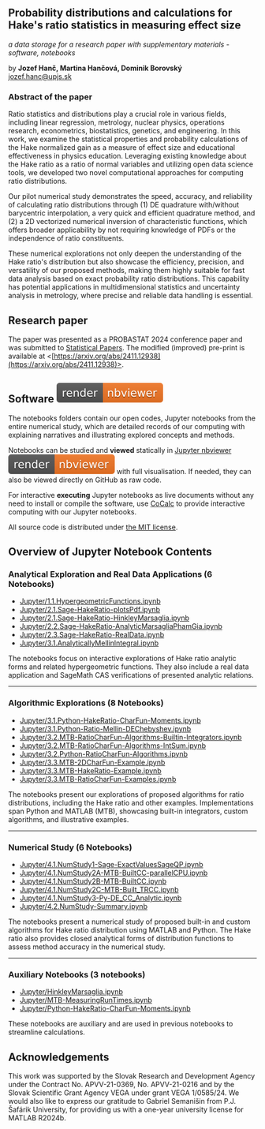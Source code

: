 ## Probability distributions and calculations for Hake's ratio statistics in measuring effect size
*a data storage for a research paper with supplementary materials - software, notebooks*

by **Jozef Hanč, Martina Hančová, Dominik Borovský**  
<jozef.hanc@upjs.sk>

### Abstract of the paper

Ratio statistics and distributions play a crucial role in various fields, including linear regression, metrology, nuclear physics, operations research, econometrics, biostatistics, genetics, and engineering. In this work, we examine the statistical properties and probability calculations of the Hake normalized gain as a measure of effect size and educational effectiveness in physics education. Leveraging existing knowledge about the Hake ratio as a ratio of normal variables and utilizing open data science tools, we developed two novel computational approaches for computing ratio distributions.

Our pilot numerical study demonstrates the speed, accuracy, and reliability of calculating ratio distributions through (1) DE quadrature with/without barycentric interpolation, a very quick and efficient quadrature method, and (2) a 2D vectorized numerical inversion of characteristic functions, which offers broader applicability by not requiring knowledge of PDFs or the independence of ratio constituents. 

These numerical explorations not only deepen the understanding of the Hake ratio's distribution but also showcase the efficiency, precision, and versatility of our proposed methods, making them highly suitable for fast data analysis based on exact probability ratio distributions. This capability has potential applications in multidimensional statistics and uncertainty analysis in metrology, where precise and reliable data handling is essential.

## Research paper 

The paper was presented as a PROBASTAT 2024 conference paper and was submitted to [Statistical Papers](https://link.springer.com/journal/362). The modified (improved) pre-print is available at <[https://arxiv.org/abs/2411.12938](https://arxiv.org/abs/2411.12938)>.

## Software [![render in nbviewer](figures/nbviewer_badge.svg)](https://nbviewer.org/github/JupyterPER/HakeRatio/tree/main/) 

The notebooks folders contain our open codes, Jupyter notebooks from the entire numerical study, which are detailed records of our computing 
with explaining narratives and illustrating explored concepts and methods. 

Notebooks can be studied and **viewed** statically in [Jupyter nbviewer](https://nbviewer.org/github/JupyterPER/HakeRatio/tree/main/) [![render in nbviewer](figures/nbviewer_badge.svg)](https://nbviewer.org/github/JupyterPER/HakeRatio/tree/main/) with full visualisation. If needed, they can also be viewed directly on GitHub as raw code. 

For interactive **executing** Jupyter notebooks as live documents without any need to install or compile the software, use [CoCalc](https://cocalc.com/) to provide interactive computing with our Jupyter notebooks.
 
All source code is distributed under [the MIT license](https://choosealicense.com/licenses/mit/).

## Overview of Jupyter Notebook Contents

### Analytical Exploration and Real Data Applications (6 Notebooks)

- [Jupyter/1.1.HypergeometricFunctions.ipynb](https://nbviewer.org/github/JupyterPER/HakeRatio/blob/main/Jupyter/1.1.HypergeometricFunctions.ipynb)
- [Jupyter/2.1.Sage-HakeRatio-plotsPdf.ipynb](https://nbviewer.org/github/JupyterPER/HakeRatio/blob/main/Jupyter/2.1.Sage-HakeRatio-PlotsPdf.ipynb)
- [Jupyter/2.1.Sage-HakeRatio-HinkleyMarsaglia.ipynb](https://nbviewer.org/github/JupyterPER/HakeRatio/blob/main/Jupyter/2.1.Sage-HakeRatio-HinkleyMarsaglia.ipynb)
- [Jupyter/2.2.Sage-HakeRatio-AnalyticMarsagliaPhamGia.ipynb](https://nbviewer.org/github/JupyterPER/HakeRatio/blob/main/Jupyter/2.2.Sage-HakeRatio-AnalyticMarsagliaPhamGia.ipynb)
- [Jupyter/2.3.Sage-HakeRatio-RealData.ipynb](https://nbviewer.org/github/JupyterPER/HakeRatio/blob/main/Jupyter/2.3.Sage-HakeRatio-RealData.ipynb)
- [Jupyter/3.1.AnalyticallyMellinlntegral.ipynb](https://nbviewer.org/github/JupyterPER/HakeRatio/blob/main/Jupyter/3.1.AnalyticallyMellinlntegral.ipynb)


The notebooks focus on interactive explorations of Hake ratio analytic forms and related hypergeometric functions. They also include a real data application and SageMath CAS verifications of presented analytic relations. 

---

### Algorithmic Explorations (8 Notebooks)

- [Jupyter/3.1.Python-HakeRatio-CharFun-Moments.ipynb](https://nbviewer.org/github/JupyterPER/HakeRatio/blob/main/Jupyter/3.1.Python-HakeRatio-CharFun-Moments.ipynb)
- [Jupyter/3.1.Python-Ratio-Mellin-DEChebyshev.ipynb](https://nbviewer.org/github/JupyterPER/HakeRatio/blob/main/Jupyter/3.1.Python-Ratio-Mellin-DEChebyshev.ipynb)
- [Jupyter/3.2.MTB-RatioCharFun-Algorithms-Builtin-Integrators.ipynb](https://nbviewer.org/github/JupyterPER/HakeRatio/blob/main/Jupyter/3.2.MTB-RatioCharFun-Algorithms-Builtin-Integrators.ipynb)
- [Jupyter/3.2.MTB-RatioCharFun-Algorithms-IntSum.ipynb](https://nbviewer.org/github/JupyterPER/HakeRatio/blob/main/Jupyter/3.2.MTB-RatioCharFun-Algorithms-IntSum.ipynb)
- [Jupyter/3.2.Python-RatioCharFun-Algorithms.ipynb](https://nbviewer.org/github/JupyterPER/HakeRatio/blob/main/Jupyter/3.2.Python-RatioCharFun-Algorithms.ipynb)
- [Jupyter/3.3.MTB-2DCharFun-Example.ipynb](https://nbviewer.org/github/JupyterPER/HakeRatio/blob/main/Jupyter/3.3.MTB-2DCharFun-Example.ipynb)
- [Jupyter/3.3.MTB-HakeRatio-Example.ipynb](https://nbviewer.org/github/JupyterPER/HakeRatio/blob/main/Jupyter/3.3.MTB-HakeRatio-Example.ipynb)
- [Jupyter/3.3.MTB-RatioCharFun-Examples.ipynb](https://nbviewer.org/github/JupyterPER/HakeRatio/blob/main/Jupyter/3.3.MTB-RatioCharFun-Examples.ipynb)

The notebooks present our explorations of proposed algorithms for ratio distributions, including the Hake ratio and other examples. Implementations span Python and MATLAB (MTB), showcasing built-in integrators, custom algorithms, and illustrative examples.

---

### Numerical Study (6 Notebooks)

- [Jupyter/4.1.NumStudy1-Sage-ExactValuesSageQP.ipynb](https://nbviewer.org/github/JupyterPER/HakeRatio/blob/main/Jupyter/4.1.NumStudy1-Sage-ExactValuesSageQP.ipynb)
- [Jupyter/4.1.NumStudy2A-MTB-BuiltCC-parallelCPU.ipynb](https://nbviewer.org/github/JupyterPER/HakeRatio/blob/main/Jupyter/4.1.NumStudy2A-MTB-BuiltCC-parallelCPU.ipynb)
- [Jupyter/4.1.NumStudy2B-MTB-BuiltCC.ipynb](https://nbviewer.org/github/JupyterPER/HakeRatio/blob/main/Jupyter/4.1.NumStudy2B-MTB-BuiltCC.ipynb)
- [Jupyter/4.1.NumStudy2C-MTB-Built_TRCC.ipynb](https://nbviewer.org/github/JupyterPER/HakeRatio/blob/main/Jupyter/4.1.NumStudy2C-MTB-Built_TRCC.ipynb)
- [Jupyter/4.1.NumStudy3-Py-DE_CC_Analytic.ipynb](https://nbviewer.org/github/JupyterPER/HakeRatio/blob/main/Jupyter/4.1.NumStudy3-Py-DE_CC_Analytic.ipynb)
- [Jupyter/4.2.NumStudy-Summary.ipynb](https://nbviewer.org/github/JupyterPER/HakeRatio/blob/main/Jupyter/4.2.NumStudy-Summary.ipynb)

The notebooks present a numerical study of proposed built-in and custom algorithms for Hake ratio distribution using MATLAB and Python. The Hake ratio also provides closed analytical forms of distribution functions to assess method accuracy in the numerical study.

---

### Auxiliary Notebooks (3 notebooks)

- [Jupyter/HinkleyMarsaglia.ipynb](https://nbviewer.org/github/JupyterPER/HakeRatio/blob/main/Jupyter/HinkleyMarsaglia.ipynb)
- [Jupyter/MTB-MeasuringRunTimes.ipynb](https://nbviewer.org/github/JupyterPER/HakeRatio/blob/main/Jupyter/MTB-MeasuringRunTimes.ipynb)
- [Jupyter/Python-HakeRatio-CharFun-Moments.ipynb](https://nbviewer.org/github/JupyterPER/HakeRatio/blob/main/Jupyter/Python-HakeRatio-CharFun-Moments.ipynb)

These notebooks are auxiliary and are used in previous notebooks to streamline calculations.

## Acknowledgements

This work was supported by the Slovak Research and Development Agency under the Contract 
No. APVV-21-0369, No. APVV-21-0216 and by the Slovak Scientific Grant Agency VEGA under grant VEGA 1/0585/24.
We would also like to express our gratitude to Gabriel Semanišin from P.J. Šafárik University, 
for providing us with a one-year university license for MATLAB R2024b.
